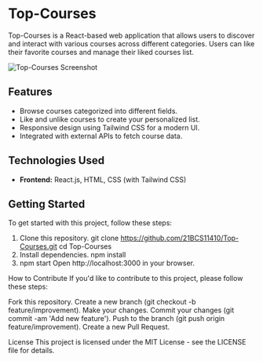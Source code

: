 # Top-Courses

Top-Courses is a React-based web application that allows users to discover and interact with various courses across different categories. Users can like their favorite courses and manage their liked courses list.

![Top-Courses Screenshot](./top-courses/public/Screenshot.png)

## Features

- Browse courses categorized into different fields.
- Like and unlike courses to create your personalized list.
- Responsive design using Tailwind CSS for a modern UI.
- Integrated with external APIs to fetch course data.

## Technologies Used

- **Frontend:** React.js, HTML, CSS (with Tailwind CSS)

## Getting Started

To get started with this project, follow these steps:

1. Clone this repository.
   git clone https://github.com/21BCS11410/Top-Courses.git
   cd Top-Courses
2. Install dependencies.
    npm install
3.   npm start
Open http://localhost:3000 in your browser.

How to Contribute
If you'd like to contribute to this project, please follow these steps:

Fork this repository.
Create a new branch (git checkout -b feature/improvement).
Make your changes.
Commit your changes (git commit -am 'Add new feature').
Push to the branch (git push origin feature/improvement).
Create a new Pull Request.

License
This project is licensed under the MIT License - see the LICENSE file for details.

